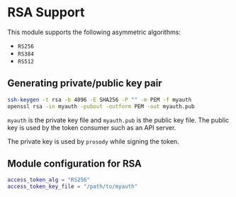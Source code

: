 # RSA Support

This module supports the following asymmetric algorithms:

- `RS256`
- `RS384`
- `RS512`

## Generating private/public key pair

```bash
ssh-keygen -t rsa -b 4096 -E SHA256 -P "" -m PEM -f myauth
openssl rsa -in myauth -pubout -outform PEM -out myauth.pub
```

`myauth` is the private key file and `myauth.pub` is the public key file. The
public key is used by the token consumer such as an API server.

The private key is used by `prosody` while signing the token.

## Module configuration for RSA

```lua
access_token_alg = "RS256"
access_token_key_file = "/path/to/myauth"
```
